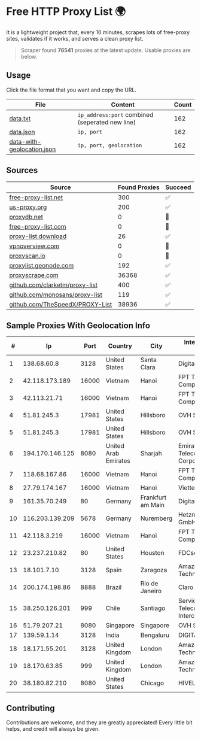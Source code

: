 
# Free HTTP Proxy List 🌍

It is a lightweight project that, every 10 minutes, scrapes lots of free-proxy sites, validates if it works, and serves a clean proxy list.


> Scraper found **76541** proxies at the latest update. Usable proxies are below.

## Usage

Click the file format that you want and copy the URL.


|File|Content|Count|
|----|-------|-----|
|[data.txt](https://raw.githubusercontent.com/themiralay/Proxy-List-World/master/data.txt)|`ip_address:port` combined (seperated new line)|162|
|[data.json](https://raw.githubusercontent.com/themiralay/Proxy-List-World/master/data.json)|`ip, port`|162|
|[data-with-geolocation.json](https://raw.githubusercontent.com/themiralay/Proxy-List-World/master/data-with-geolocation.json)|`ip, port, geolocation`|162|

## Sources

|Source|Found Proxies|Succeed|
|------|-------------|-------|
|[free-proxy-list.net](https://free-proxy-list.net)|300|✅|
|[us-proxy.org](https://www.us-proxy.org)|200|✅|
|[proxydb.net](http://proxydb.net)|0|🚫|
|[free-proxy-list.com](https://free-proxy-list.com/?page=&port=&type%5B%5D=http&type%5B%5D=https&up_time=0&search=Search)|0|🚫|
|[proxy-list.download](https://www.proxy-list.download/HTTP)|26|✅|
|[vpnoverview.com](https://vpnoverview.com/privacy/anonymous-browsing/free-proxy-servers)|0|🚫|
|[proxyscan.io](https://www.proxyscan.io)|0|🚫|
|[proxylist.geonode.com](https://proxylist.geonode.com/api/proxy-list?limit=300&page=1&sort_by=lastChecked&sort_type=desc&protocols=http,https)|192|✅|
|[proxyscrape.com](https://api.proxyscrape.com/v2/?request=displayproxies&protocol=http&timeout=10000&country=all&ssl=all&anonymity=all)|36368|✅|
|[github.com/clarketm/proxy-list](https://raw.githubusercontent.com/clarketm/proxy-list/master/proxy-list-raw.txt)|400|✅|
|[github.com/monosans/proxy-list](https://raw.githubusercontent.com/monosans/proxy-list/main/proxies/http.txt)|119|✅|
|[github.com/TheSpeedX/PROXY-List](https://raw.githubusercontent.com/TheSpeedX/PROXY-List/master/http.txt)|38936|✅|


## Sample Proxies With Geolocation Info

|#|Ip|Port|Country|City|Internet Service Provider|
|-|--|----|-------|----|-------------------------|
|1|138.68.60.8|3128|United States|Santa Clara|DigitalOcean, LLC|
|2|42.118.173.189|16000|Vietnam|Hanoi|FPT Telecom Company|
|3|42.113.21.71|16000|Vietnam|Hanoi|FPT Telecom Company|
|4|51.81.245.3|17981|United States|Hillsboro|OVH SAS|
|5|51.81.245.3|17981|United States|Hillsboro|OVH SAS|
|6|194.170.146.125|8080|United Arab Emirates|Sharjah|Emirates Telecommunications Corporation|
|7|118.68.167.86|16000|Vietnam|Hanoi|FPT Telecom Company|
|8|27.79.174.167|16000|Vietnam|Hanoi|Viettel Corporation|
|9|161.35.70.249|80|Germany|Frankfurt am Main|DigitalOcean, LLC|
|10|116.203.139.209|5678|Germany|Nuremberg|Hetzner Online GmbH|
|11|42.118.3.219|16000|Vietnam|Hanoi|FPT Telecom Company|
|12|23.237.210.82|80|United States|Houston|FDCservers.net|
|13|18.101.7.10|3128|Spain|Zaragoza|Amazon Technologies Inc.|
|14|200.174.198.86|8888|Brazil|Rio de Janeiro|Claro S.A|
|15|38.250.126.201|999|Chile|Santiago|Servicios De Telecomunicaciones Intercable Ltda.|
|16|51.79.207.21|8080|Singapore|Singapore|OVH SAS|
|17|139.59.1.14|3128|India|Bengaluru|DIGITALOCEAN|
|18|18.171.55.201|3128|United Kingdom|London|Amazon Technologies Inc.|
|19|18.170.63.85|999|United Kingdom|London|Amazon Technologies Inc.|
|20|38.180.82.210|8080|United States|Chicago|HIVELOCITY, Inc.|



## Contributing

Contributions are welcome, and they are greatly appreciated! Every
little bit helps, and credit will always be given.

